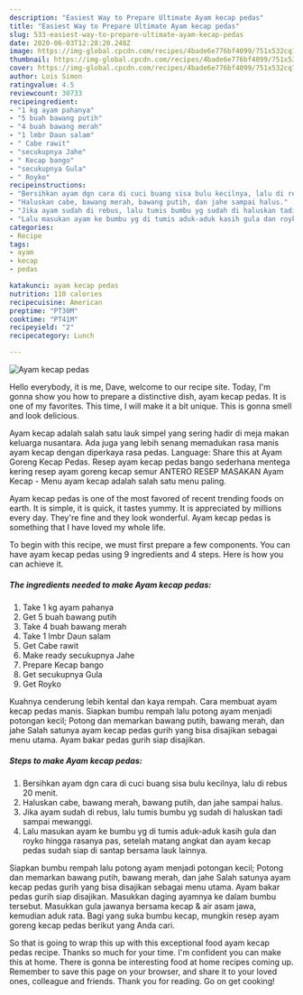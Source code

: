 ```yaml
---
description: "Easiest Way to Prepare Ultimate Ayam kecap pedas"
title: "Easiest Way to Prepare Ultimate Ayam kecap pedas"
slug: 533-easiest-way-to-prepare-ultimate-ayam-kecap-pedas
date: 2020-06-03T12:28:20.248Z
image: https://img-global.cpcdn.com/recipes/4bade6e776bf4099/751x532cq70/ayam-kecap-pedas-foto-resep-utama.jpg
thumbnail: https://img-global.cpcdn.com/recipes/4bade6e776bf4099/751x532cq70/ayam-kecap-pedas-foto-resep-utama.jpg
cover: https://img-global.cpcdn.com/recipes/4bade6e776bf4099/751x532cq70/ayam-kecap-pedas-foto-resep-utama.jpg
author: Lois Simon
ratingvalue: 4.5
reviewcount: 30733
recipeingredient:
- "1 kg ayam pahanya"
- "5 buah bawang putih"
- "4 buah bawang merah"
- "1 lmbr Daun salam"
- " Cabe rawit"
- "secukupnya Jahe"
- " Kecap bango"
- "secukupnya Gula"
- " Royko"
recipeinstructions:
- "Bersihkan ayam dgn cara di cuci buang sisa bulu kecilnya, lalu di rebus 20 menit."
- "Haluskan cabe, bawang merah, bawang putih, dan jahe sampai halus."
- "Jika ayam sudah di rebus, lalu tumis bumbu yg sudah di haluskan tadi sampai mewanggi."
- "Lalu masukan ayam ke bumbu yg di tumis aduk-aduk kasih gula dan royko hingga rasanya pas, setelah matang angkat dan ayam kecap pedas sudah siap di santap bersama lauk lainnya."
categories:
- Recipe
tags:
- ayam
- kecap
- pedas

katakunci: ayam kecap pedas 
nutrition: 110 calories
recipecuisine: American
preptime: "PT30M"
cooktime: "PT41M"
recipeyield: "2"
recipecategory: Lunch

---
```



![Ayam kecap pedas](https://img-global.cpcdn.com/recipes/4bade6e776bf4099/751x532cq70/ayam-kecap-pedas-foto-resep-utama.jpg)

Hello everybody, it is me, Dave, welcome to our recipe site. Today, I'm gonna show you how to prepare a distinctive dish, ayam kecap pedas. It is one of my favorites. This time, I will make it a bit unique. This is gonna smell and look delicious.

Ayam kecap adalah salah satu lauk simpel yang sering hadir di meja makan keluarga nusantara. Ada juga yang lebih senang memadukan rasa manis ayam kecap dengan diperkaya rasa pedas. Language: Share this at Ayam Goreng Kecap Pedas. Resep ayam kecap pedas bango sederhana mentega kering resep ayam goreng kecap semur ANTERO RESEP MASAKAN Ayam Kecap - Menu ayam kecap adalah salah satu menu paling.

Ayam kecap pedas is one of the most favored of recent trending foods on earth. It is simple, it is quick, it tastes yummy. It is appreciated by millions every day. They're fine and they look wonderful. Ayam kecap pedas is something that I have loved my whole life.


To begin with this recipe, we must first prepare a few components. You can have ayam kecap pedas using 9 ingredients and 4 steps. Here is how you can achieve it.

<!--inarticleads1-->

##### The ingredients needed to make Ayam kecap pedas:

1. Take 1 kg ayam pahanya
1. Get 5 buah bawang putih
1. Take 4 buah bawang merah
1. Take 1 lmbr Daun salam
1. Get  Cabe rawit
1. Make ready secukupnya Jahe
1. Prepare  Kecap bango
1. Get secukupnya Gula
1. Get  Royko


Kuahnya cenderung lebih kental dan kaya rempah. Cara membuat ayam kecap pedas manis. Siapkan bumbu rempah lalu potong ayam menjadi potongan kecil; Potong dan memarkan bawang putih, bawang merah, dan jahe Salah satunya ayam kecap pedas gurih yang bisa disajikan sebagai menu utama. Ayam bakar pedas gurih siap disajikan. 

<!--inarticleads2-->

##### Steps to make Ayam kecap pedas:

1. Bersihkan ayam dgn cara di cuci buang sisa bulu kecilnya, lalu di rebus 20 menit.
1. Haluskan cabe, bawang merah, bawang putih, dan jahe sampai halus.
1. Jika ayam sudah di rebus, lalu tumis bumbu yg sudah di haluskan tadi sampai mewanggi.
1. Lalu masukan ayam ke bumbu yg di tumis aduk-aduk kasih gula dan royko hingga rasanya pas, setelah matang angkat dan ayam kecap pedas sudah siap di santap bersama lauk lainnya.


Siapkan bumbu rempah lalu potong ayam menjadi potongan kecil; Potong dan memarkan bawang putih, bawang merah, dan jahe Salah satunya ayam kecap pedas gurih yang bisa disajikan sebagai menu utama. Ayam bakar pedas gurih siap disajikan. Masukkan daging ayamnya ke dalam bumbu tersebut. Masukkan gula jawanya bersama kecap &amp; air asam jawa, kemudian aduk rata. Bagi yang suka bumbu kecap, mungkin resep ayam goreng kecap pedas berikut yang Anda cari. 

So that is going to wrap this up with this exceptional food ayam kecap pedas recipe. Thanks so much for your time. I'm confident you can make this at home. There is gonna be interesting food at home recipes coming up. Remember to save this page on your browser, and share it to your loved ones, colleague and friends. Thank you for reading. Go on get cooking!
